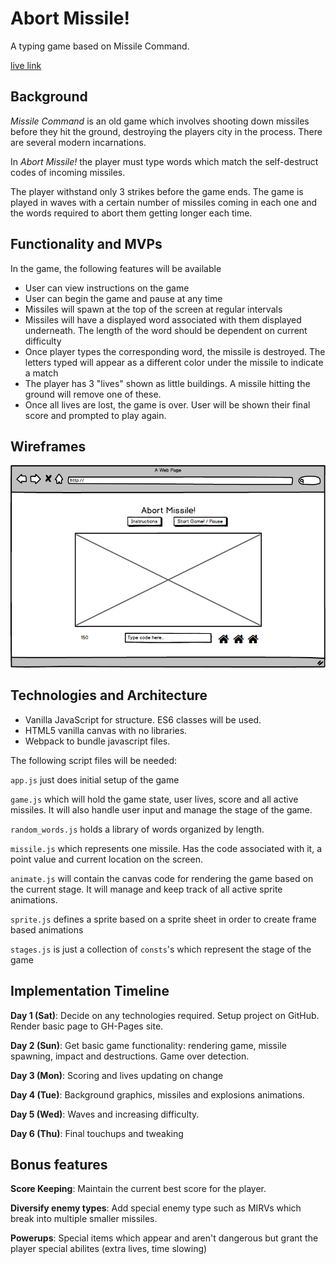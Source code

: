 # Abort Missile!

A typing game based on Missile Command.

[live link](https://adamjacobson.github.io/Abort-Missile/)

## Background

_Missile Command_ is an old game which involves shooting down missiles before they hit the ground, destroying the players city in the process. There are several modern incarnations.

In _Abort Missile!_ the player must type words which match the self-destruct codes of incoming missiles.

The player withstand only 3 strikes before the game ends. The game is played in waves with a certain number of missiles coming in each one and the words required to abort them getting longer each time.

## Functionality and MVPs

In the game, the following features will be available
- User can view instructions on the game
- User can begin the game and pause at any time
- Missiles will spawn at the top of the screen at regular intervals
- Missiles will have a displayed word associated with them displayed underneath. The length of the word should be dependent on current difficulty
- Once player types the corresponding word, the missile is destroyed. The letters typed will appear as a different color under the missile to indicate a match
- The player has 3 "lives" shown as little buildings. A missile hitting the ground will remove one of these.
- Once all lives are lost, the game is over. User will be shown their final score and prompted to play again.

## Wireframes

![overview](https://github.com/AdamJacobson/Abort-Missile/blob/master/docs/wireframes/overview.png)

## Technologies and Architecture

- Vanilla JavaScript for structure. ES6 classes will be used.
- HTML5 vanilla canvas with no libraries.
- Webpack to bundle javascript files.

The following script files will be needed:

`app.js` just does initial setup of the game

`game.js` which will hold the game state, user lives, score and all active missiles. It will also handle user input and manage the stage of the game.

`random_words.js` holds a library of words organized by length.

`missile.js` which represents one missile. Has the code associated with it, a point value and current location on the screen.

`animate.js` will contain the canvas code for rendering the game based on the current stage. It will manage and keep track of all active sprite animations.

`sprite.js` defines a sprite based on a sprite sheet in order to create frame based animations

`stages.js` is just a collection of `consts`'s which represent the stage of the game

## Implementation Timeline

**Day 1 (Sat)**: Decide on any technologies required. Setup project on GitHub. Render basic page to GH-Pages site.

**Day 2 (Sun)**: Get basic game functionality: rendering game, missile spawning, impact and destructions. Game over detection.

**Day 3 (Mon)**: Scoring and lives updating on change

**Day 4 (Tue)**: Background graphics, missiles and explosions animations.

**Day 5 (Wed)**: Waves and increasing difficulty.

**Day 6 (Thu)**: Final touchups and tweaking

## Bonus features

**Score Keeping**: Maintain the current best score for the player.

**Diversify enemy types**: Add special enemy type such as MIRVs which break into multiple smaller missiles.

**Powerups**: Special items which appear and aren't dangerous but grant the player special abilites (extra lives, time slowing)
